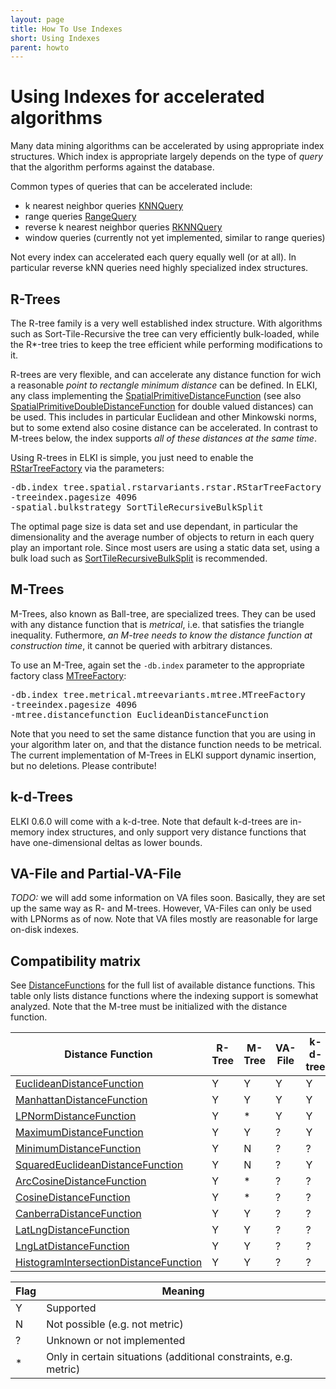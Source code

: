 ```yaml
---
layout: page
title: How To Use Indexes
short: Using Indexes
parent: howto
---
```



Using Indexes for accelerated algorithms
========================================

Many data mining algorithms can be accelerated by using appropriate index structures. Which index is appropriate largely depends on the type of *query* that the algorithm performs against the database.

Common types of queries that can be accelerated include:

- k nearest neighbor queries [KNNQuery](/releases/current/doc/de/lmu/ifi/dbs/elki/database/query/knn/KNNQuery.html)
- range queries [RangeQuery](/releases/current/doc/de/lmu/ifi/dbs/elki/database/query/range/RangeQuery.html)
- reverse k nearest neighbor queries [RKNNQuery](/releases/current/doc/de/lmu/ifi/dbs/elki/database/query/rknn/RKNNQuery.html)
- window queries (currently not yet implemented, similar to range queries)

Not every index can accelerated each query equally well (or at all). In particular reverse kNN queries need highly specialized index structures.

R-Trees
-------

The R-tree family is a very well established index structure. With algorithms such as Sort-Tile-Recursive the tree can very efficiently bulk-loaded, while the R\*-tree tries to keep the tree efficient while performing modifications to it.

R-trees are very flexible, and can accelerate any distance function for wich a reasonable *point to rectangle minimum distance* can be defined. In ELKI, any class implementing the [SpatialPrimitiveDistanceFunction](/releases/current/doc/de/lmu/ifi/dbs/elki/distance/distancefunction/SpatialPrimitiveDistanceFunction.html) (see also [SpatialPrimitiveDoubleDistanceFunction](/releases/current/doc/de/lmu/ifi/dbs/elki/distance/distancefunction/SpatialPrimitiveDoubleDistanceFunction.html) for double valued distances) can be used. This includes in particular Euclidean and other Minkowski norms, but to some extend also cosine distance can be accelerated. In contrast to M-trees below, the index supports *all of these distances at the same time*.

Using R-trees in ELKI is simple, you just need to enable the [RStarTreeFactory](/releases/current/doc/de/lmu/ifi/dbs/elki/index/tree/spatial/rstarvariants/rstar/RStarTreeFactory.html) via the parameters:

<pre>
-db.index tree.spatial.rstarvariants.rstar.RStarTreeFactory
-treeindex.pagesize 4096
-spatial.bulkstrategy SortTileRecursiveBulkSplit
</pre>

The optimal page size is data set and use dependant, in particular the dimensionality and the average number of objects to return in each query play an important role. Since most users are using a static data set, using a bulk load such as [SortTileRecursiveBulkSplit](/releases/current/doc/de/lmu/ifi/dbs/elki/index/tree/spatial/rstarvariants/strategies/bulk/SortTileRecursiveBulkSplit.html) is recommended.

M-Trees
-------

M-Trees, also known as Ball-tree, are specialized trees. They can be used with any distance function that is *metrical*, i.e. that satisfies the triangle inequality. Futhermore, *an M-tree needs to know the distance function at construction time*, it cannot be queried with arbitrary distances.

To use an M-Tree, again set the `-db.index` parameter to the appropriate factory class [MTreeFactory](/releases/current/doc/de/lmu/ifi/dbs/elki/index/tree/metrical/mtreevariants/mtree/MTreeFactory.html):

<pre>
-db.index tree.metrical.mtreevariants.mtree.MTreeFactory
-treeindex.pagesize 4096
-mtree.distancefunction EuclideanDistanceFunction
</pre>

Note that you need to set the same distance function that you are using in your algorithm later on, and that the distance function needs to be metrical. The current implementation of M-Trees in ELKI support dynamic insertion, but no deletions. Please contribute!

k-d-Trees
---------

ELKI 0.6.0 will come with a k-d-tree. Note that default k-d-trees are in-memory index structures, and only support very distance functions that have one-dimensional deltas as lower bounds.

VA-File and Partial-VA-File
---------------------------

*TODO:* we will add some information on VA files soon. Basically, they are set up the same way as R- and M-trees. However, VA-Files can only be used with LPNorms as of now. Note that VA files mostly are reasonable for large on-disk indexes.

Compatibility matrix
--------------------

See [DistanceFunctions](/distances) for the full list of available distance functions. This table only lists distance functions where the indexing support is somewhat analyzed. Note that the M-tree must be initialized with the distance function.

| Distance Function                                                                                                                                                           | R-Tree | M-Tree | VA-File | k-d-tree | LSH |
|--------------------------------------------------------------------------------------------------------------------------------------------------------------------------------|-----------|-----------|--|--|--|
|[EuclideanDistanceFunction](/releases/current/doc/de/lmu/ifi/dbs/elki/distance/distancefunction/EuclideanDistanceFunction.html) | Y | Y | Y | Y | Y |
|[ManhattanDistanceFunction](/releases/current/doc/de/lmu/ifi/dbs/elki/distance/distancefunction/ManhattanDistanceFunction.html)| Y | Y | Y | Y | Y |
|[LPNormDistanceFunction](/releases/current/doc/de/lmu/ifi/dbs/elki/distance/distancefunction/LPNormDistanceFunction.html)| Y | \* | Y | Y | \* |
|[MaximumDistanceFunction](/releases/current/doc/de/lmu/ifi/dbs/elki/distance/distancefunction/MaximumDistanceFunction.html)| Y | Y | ? | Y | ? |
|[MinimumDistanceFunction](/releases/current/doc/de/lmu/ifi/dbs/elki/distance/distancefunction/MinimumDistanceFunction.html)| Y | N | ? | ? | ? |
|[SquaredEuclideanDistanceFunction](/releases/current/doc/de/lmu/ifi/dbs/elki/distance/distancefunction/SquaredEuclideanDistanceFunction.html)| Y | N | ? | Y | ? |
|[ArcCosineDistanceFunction](/releases/current/doc/de/lmu/ifi/dbs/elki/distance/distancefunction/ArcCosineDistanceFunction.html)| Y | \* | ? | ? | ? |
|[CosineDistanceFunction](/releases/current/doc/de/lmu/ifi/dbs/elki/distance/distancefunction/CosineDistanceFunction.html)| Y | \* | ? | ? | ? |
|[CanberraDistanceFunction](/releases/current/doc/de/lmu/ifi/dbs/elki/distance/distancefunction/CanberraDistanceFunction.html)| Y | Y | ? | ? | ? |
|[LatLngDistanceFunction](/releases/current/doc/de/lmu/ifi/dbs/elki/distance/distancefunction/geo/LatLngDistanceFunction.html)| Y | Y | ? | ? | ? |
|[LngLatDistanceFunction](/releases/current/doc/de/lmu/ifi/dbs/elki/distance/distancefunction/geo/LngLatDistanceFunction.html)| Y | Y | ? | ? | ? |
|[HistogramIntersectionDistanceFunction](/releases/current/doc/de/lmu/ifi/dbs/elki/distance/distancefunction/colorhistogram/HistogramIntersectionDistanceFunction.html)| Y | Y | ? | ? | ? |

| Flag| Meaning|
|-----|--------|
| Y | Supported |
| N | Not possible (e.g. not metric) |
| ? | Unknown or not implemented |
| \* | Only in certain situations (additional constraints, e.g. metric) |
